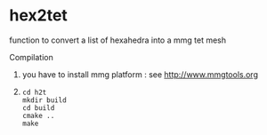 # hex2tet
function to convert a list of hexahedra into a mmg tet mesh

Compilation 

1) you have to install mmg platform :
see http://www.mmgtools.org

2)
      ```Shell
      cd h2t
      mkdir build
      cd build
      cmake ..
      make
      ```
